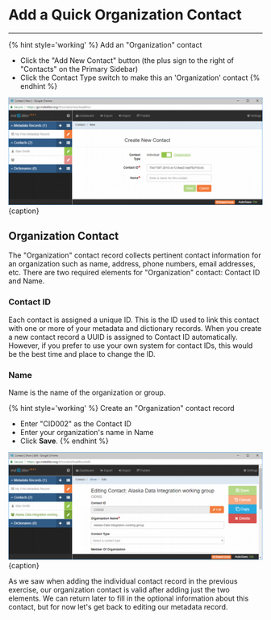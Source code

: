 # Add a Quick Organization Contact 
---

{% hint style='working' %}
  Add an "Organization" contact
  * Click the "Add New Contact" button (the plus sign to the right of "Contacts" on the <span class="md-window">Primary Sidebar</span>)
  * Click the <span class="md-element">Contact Type</span> switch to make this an 'Organization' contact
{% endhint %}

![Create New Contact Window](/assets/get-started/new-contact-org-1.png){caption}

## Organization Contact

The "Organization" contact record collects pertinent contact information for an organization such as name, address, phone numbers, email addresses, etc.  There are two required elements for "Organization" contact: <span class="md-element">Contact ID</span> and <span class="md-element">Name</span>.

### Contact ID <i class="fa fa-asterisk required" title="Required"> </i>

Each contact is assigned a unique ID.  This is the ID used to link this contact with one or more of your metadata and dictionary records.  When you create a new contact record a UUID is assigned to <span class="md-element">Contact ID</span> automatically.  However, if you prefer to use your own system for contact IDs, this would be the best time and place to change the ID. 

### Name <i class="fa fa-asterisk required" title="Required"> </i>

<span class="md-element">Name</span> is the name of the organization or group.  

{% hint style='working' %}
  Create an "Organization" contact record
  * Enter "CID002" as the <span class="md-element">Contact ID</span>
  * Enter your organization's name in <span class="md-element">Name</span>
  * Click <strong><span class="btn btn-success btn-sm"> <i class="fa fa-floppy-o"> </i> Save</span></strong>.
{% endhint %}

![Create New Contact Window](/assets/get-started/new-contact-org-2.png){caption}

As we saw when adding the individual contact record in the previous exercise, our organization contact is valid after adding just the two elements.  We can return later to fill in the optional information about this contact, but for now let's get back to editing our metadata record.  
